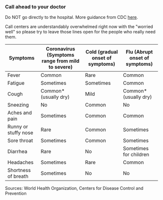 ### Call ahead to your doctor

Do NOT go directly to the hospital. More guidance from CDC [here](https://www.cdc.gov/coronavirus/2019-ncov/about/steps-when-sick.html).

Call centers are understandably overwhelmed right now with the "worried well" so please try to leave those lines open for the people who really
need them.

<div class="table-wrap" markdown="1">

| Symptoms             | Coronavirus (Symptoms range from mild to severe) | Cold (gradual onset of symptoms) | Flu (Abrupt onset of symptoms) |
|----------------------|--------------------------------------------------|----------------------------------|--------------------------------|
| Fever                | Common                                           | Rare                             | Common                         |
| Fatigue              | Sometimes                                        | Sometimes                        | Common                         |
| Cough                | Common* (usually dry)                            | Mild                             | Common* (usually dry)          |
| Sneezing             | No                                               | Common                           | No                             |
| Aches and pain       | Sometimes                                        | Common                           | Common                         |
| Runny or stuffy nose | Rare                                             | Common                           | Sometimes                      |
| Sore throat          | Sometimes                                        | Common                           | Sometimes                      |
| Diarrhea             | Rare                                             | No                               | Sometimes for children         |
| Headaches            | Sometimes                                        | Rare                             | Common                         |
| Shortness of breath  | Sometimes                                        | No                               | No                             |

</div>

Sources: World Health Organization, Centers for Disease Control and Prevention